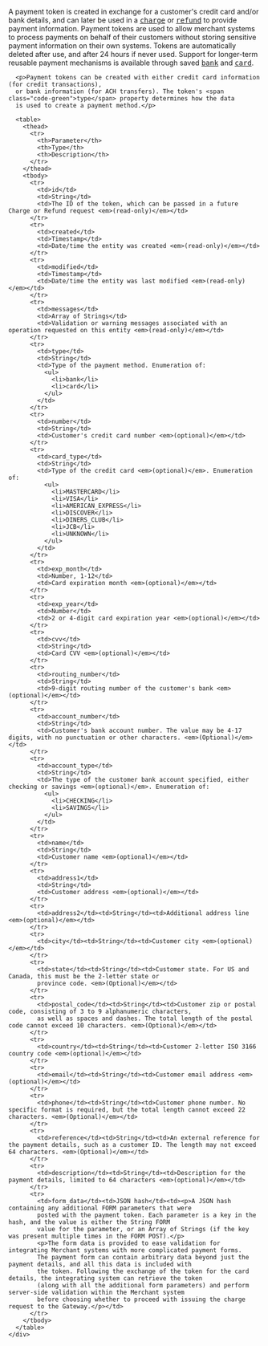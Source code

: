 <div class="method-area">
  <div class="method-copy">
    <div class="method-copy-padding">
      <p>A payment token is created in exchange for a customer's credit card and/or bank details,
      and can later be used in a <a href="#charge" style="font-family:monospace">charge</a> or <a href="#refund" style="font-family:monospace">refund</a> to provide payment
      information. Payment tokens are used to allow merchant systems to process
      payments on behalf of their customers without storing sensitive payment information on their
      own systems. Tokens are automatically deleted after use, and after 24 hours if never used.
      Support for longer-term reusable payment mechanisms is available through saved <a href="#bank" style="font-family:monospace">bank</a>
      and <a href="#card" style="font-family:monospace">card</a>.</p>

      <p>Payment tokens can be created with either credit card information (for credit transactions),
      or bank information (for ACH transfers). The token's <span class="code-green">type</span> property determines how the data
      is used to create a payment method.</p>

      <table>
        <thead>
          <tr>
            <th>Parameter</th>
            <th>Type</th>
            <th>Description</th>
          </tr>
        </thead>
        <tbody>
          <tr>
            <td>id</td>
            <td>String</td>
            <td>The ID of the token, which can be passed in a future Charge or Refund request <em>(read-only)</em></td>
          </tr>
          <tr>
            <td>created</td>
            <td>Timestamp</td>
            <td>Date/time the entity was created <em>(read-only)</em></td>
          </tr>
          <tr>
            <td>modified</td>
            <td>Timestamp</td>
            <td>Date/time the entity was last modified <em>(read-only)</em></td>
          </tr>
          <tr>
            <td>messages</td>
            <td>Array of Strings</td>
            <td>Validation or warning messages associated with an operation requested on this entity <em>(read-only)</em></td>
          </tr>
          <tr>
            <td>type</td>
            <td>String</td>
            <td>Type of the payment method. Enumeration of:
              <ul>
                <li>bank</li>
                <li>card</li>
              </ul>
            </td>
          </tr>
          <tr>
            <td>number</td>
            <td>String</td>
            <td>Customer's credit card number <em>(optional)</em></td>
          </tr>
          <tr>
            <td>card_type</td>
            <td>String</td>
            <td>Type of the credit card <em>(optional)</em>. Enumeration of:
              <ul>
                <li>MASTERCARD</li>
                <li>VISA</li>
                <li>AMERICAN_EXPRESS</li>
                <li>DISCOVER</li>
                <li>DINERS_CLUB</li>
                <li>JCB</li>
                <li>UNKNOWN</li>
              </ul>
            </td>
          </tr>
          <tr>
            <td>exp_month</td>
            <td>Number, 1-12</td>
            <td>Card expiration month <em>(optional)</em></td>
          </tr>
          <tr>
            <td>exp_year</td>
            <td>Number</td>
            <td>2 or 4-digit card expiration year <em>(optional)</em></td>
          </tr>
          <tr>
            <td>cvv</td>
            <td>String</td>
            <td>Card CVV <em>(optional)</em></td>
          </tr>
          <tr>
            <td>routing_number</td>
            <td>String</td>
            <td>9-digit routing number of the customer's bank <em>(optional)</em></td>
          </tr>
          <tr>
            <td>account_number</td>
            <td>String</td>
            <td>Customer's bank account number. The value may be 4-17 digits, with no punctuation or other characters. <em>(Optional)</em></td>
          </tr>
          <tr>
            <td>account_type</td>
            <td>String</td>
            <td>The type of the customer bank account specified, either checking or savings <em>(optional)</em>. Enumeration of:
              <ul>
                <li>CHECKING</li>
                <li>SAVINGS</li>
              </ul>
            </td>
          </tr>
          <tr>
            <td>name</td>
            <td>String</td>
            <td>Customer name <em>(optional)</em></td>
          </tr>
          <tr>
            <td>address1</td>
            <td>String</td>
            <td>Customer address <em>(optional)</em></td>
          </tr>
          <tr>
            <td>address2</td><td>String</td><td>Additional address line <em>(optional)</em></td>
          </tr>
          <tr>
            <td>city</td><td>String</td><td>Customer city <em>(optional)</em></td>
          </tr>
          <tr>
            <td>state</td><td>String</td><td>Customer state. For US and Canada, this must be the 2-letter state or
            province code. <em>(Optional)</em></td>
          </tr>
          <tr>
            <td>postal_code</td><td>String</td><td>Customer zip or postal code, consisting of 3 to 9 alphanumeric characters,
            as well as spaces and dashes. The total length of the postal code cannot exceed 10 characters. <em>(Optional)</em></td>
          </tr>
          <tr>
            <td>country</td><td>String</td><td>Customer 2-letter ISO 3166 country code <em>(optional)</em></td>
          </tr>
          <tr>
            <td>email</td><td>String</td><td>Customer email address <em>(optional)</em></td>
          </tr>
          <tr>
            <td>phone</td><td>String</td><td>Customer phone number. No specific format is required, but the total length cannot exceed 22 characters. <em>(Optional)</em></td>
          </tr>
          <tr>
            <td>reference</td><td>String</td><td>An external reference for the payment details, such as a customer ID. The length may not exceed 64 characters. <em>(Optional)</em></td>
          </tr>
          <tr>
            <td>description</td><td>String</td><td>Description for the payment details, limited to 64 characters <em>(optional)</em></td>
          </tr>
          <tr>
            <td>form_data</td><td>JSON hash</td><td><p>A JSON hash containing any additional FORM parameters that were
            posted with the payment token. Each parameter is a key in the hash, and the value is either the String FORM
            value for the parameter, or an Array of Strings (if the key was present multiple times in the FORM POST).</p>
            <p>The form data is provided to ease validation for integrating Merchant systems with more complicated payment forms.
            The payment form can contain arbitrary data beyond just the payment details, and all this data is included with
            the token. Following the exchange of the token for the card details, the integrating system can retrieve the token
            (along with all the additional form parameters) and perform server-side validation within the Merchant system
            before choosing whether to proceed with issuing the charge request to the Gateway.</p></td>
          </tr>
        </tbody>
      </table>
    </div>
  </div>
</div>
